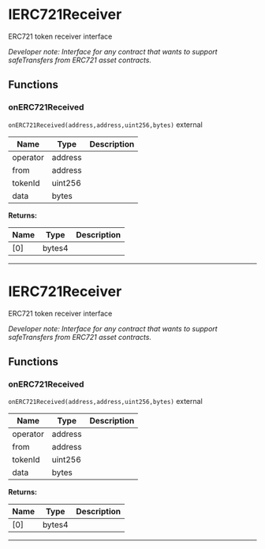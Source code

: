 

# IERC721Receiver

ERC721 token receiver interface

*Developer note: Interface for any contract that wants to support safeTransfers
from ERC721 asset contracts.*




## Functions
### onERC721Received


`onERC721Received(address,address,uint256,bytes)`  external





| Name | Type | Description |
| ---- | ---- | ----------- |
| operator | address |  |
| from | address |  |
| tokenId | uint256 |  |
| data | bytes |  |

**Returns:**

| Name | Type | Description |
| ---- | ---- | ----------- |
| [0] | bytes4 |  |



---




# IERC721Receiver

ERC721 token receiver interface

*Developer note: Interface for any contract that wants to support safeTransfers
from ERC721 asset contracts.*




## Functions
### onERC721Received


`onERC721Received(address,address,uint256,bytes)`  external





| Name | Type | Description |
| ---- | ---- | ----------- |
| operator | address |  |
| from | address |  |
| tokenId | uint256 |  |
| data | bytes |  |

**Returns:**

| Name | Type | Description |
| ---- | ---- | ----------- |
| [0] | bytes4 |  |



---


